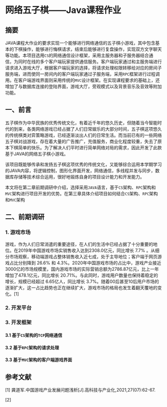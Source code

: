# 网络五子棋——Java课程作业

## 摘要

JAVA课程大作业的要求实现一个能够进行网络通信的五子棋小游戏，其中包含基本的下棋操作，能够进行悔棋请求，结束后能够进行复盘操作，实现双方文字聊天等功能。本项目选用`CS`的网络通信设计框架，采用主服务器和子服务器结合通信，为同时在线的多个客户端玩家提供通信服务。客户端玩家通过和主服务端进行请求进入游戏大厅，根据客户端玩家的选择，将请求处理权限转移给对应的房间子服务端，进而使同一房间内的客户端玩家通过子服务端，采用`RPC`框架进行过程调用。在客户端游戏界面则采用传统的`MVC`设计框架。在实现课程要求的基础上，还增加了与数据库连接的登陆界面，游戏大厅，旁观模式以及背景音乐及音效等附加功能。

## 一、前言

五子棋作为中华民族的优秀传统文化，有着近千年的悠久历史，但随着当今智能时代的到来，各类网络游戏已经占据了人们日常娱乐的大部分时间，五子棋这项悠久的传统棋类对弈策略游戏，已经逐渐淡出人们的日常生活。而当前已有的一些网络五子棋对战游戏，存在着大量的广告推广，充值服务，商业化程度较重，失去了原本下棋简单的快乐。为了解决人们平时进行简单网络对局的需求，因此开发了此款基于JAVA的网络五子棋小游戏。

该项目既能够传承和发扬五子棋这项优秀的传统文化，又能够综合运用本学期学习的JAVA内容，将逻辑控制，图形化界面开发，网络通信，多线程并发与同步，数据库存储等技术综合运用，很好地锻炼自身的项目设计能力和开发能力。

本文将在第二章前期调研中介绍，选择采用`JAVA`语言，基于`CS`架构、`RPC`架构和`MVC`架构进行项目开发的优势。在第三章具体介绍项目如何结合`CS`架构、`RPC`架构和`MVC`架构

## 二、前期调研

### 1. 游戏市场

游戏，作为人们日常消遣的重要途径，在人们的生活中已经占据了十分重要的地位。在2019年中国游戏市场实销售收入达到2308.0亿元，同比增长 7.7% 。从细分市场观察，移动端游戏占整体销售收入近七成，处于主导地位；客户端于网页游戏占比分别降到 26.6% 和 4.3%。2020年中国游戏市场的占比中，游戏产业接近3000亿的市场规模里，国内游戏市场的实际营销总额为2786.87亿元，比上一年增加了478.1亿元，同比增长 20.71%。与此同时，游戏用户数量也保持着稳定的增长，规模已经超过 6.65亿人，同比增长 3.7%。随着00后甚至10后用户市场的逐渐扩大，这一占比趋势也正在继续扩大，游戏市场的格局也发生着翻天覆地的变化。[1]

### 2. 开发平台

### 3. 开发框架

#### 3.1 基于`CS`架构的`TCP`网络通信

#### 3.2 基于`RPC`架构的请求处理

#### 3.3 基于`MVC`架构的客户端游戏界面

## 参考文献

[1] 龚道军.中国游戏产业发展问题浅析[J].高科技与产业化,2021,27(07):62-67.

[2] 

